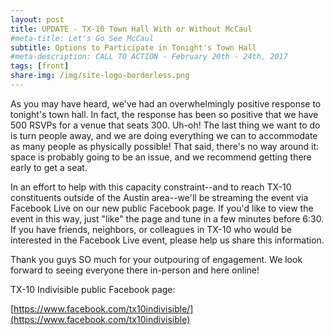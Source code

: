 ```yaml
---
layout: post
title: UPDATE - TX-10 Town Hall With or Without McCaul
#meta-title: Let's Go See McCaul
subtitle: Options to Participate in Tonight's Town Hall
#meta-description: CALL TO ACTION - February 20th - 24th, 2017
tags: [front]
share-img: /img/site-logo-borderless.png
---
```

As you may have heard, we've had an overwhelmingly positive response to tonight's town hall. In fact, the response has been so positive that we have 500 RSVPs for a venue that seats 300. Uh-oh! The last thing we want to do is turn people away, and we are doing everything we can to accommodate as many people as physically possible! That said, there's no way around it: space is probably going to be an issue, and we recommend getting there early to get a seat.

In an effort to help with this capacity constraint--and to reach TX-10 constituents outside of the Austin area--we'll be streaming the event via Facebook Live on our new public Facebook page. If you'd like to view the event in this way, just "like" the page and tune in a few minutes before 6:30. If you have friends, neighbors, or colleagues in TX-10 who would be interested in the Facebook Live event, please help us share this information.

Thank you guys SO much for your outpouring of engagement. We look forward to seeing everyone there in-person and here online!

TX-10 Indivisible public Facebook page:

[https://www.facebook.com/tx10indivisible/](https://www.facebook.com/tx10indivisible)
